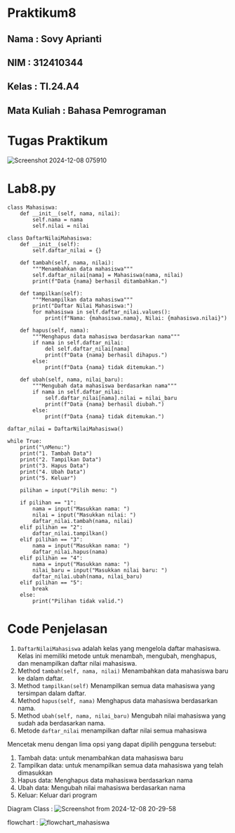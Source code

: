# Praktikum8
## Nama : Sovy Aprianti
## NIM : 312410344
## Kelas : TI.24.A4
## Mata Kuliah : Bahasa Pemrograman

# Tugas Praktikum
![Screenshot 2024-12-08 075910](https://github.com/user-attachments/assets/de3ce05a-6d1e-4fad-be05-f0f6f15427e7)

# Lab8.py
```
class Mahasiswa:
    def __init__(self, nama, nilai):
        self.nama = nama
        self.nilai = nilai

class DaftarNilaiMahasiswa:
    def __init__(self):
        self.daftar_nilai = {}

    def tambah(self, nama, nilai):
        """Menambahkan data mahasiswa"""
        self.daftar_nilai[nama] = Mahasiswa(nama, nilai)
        print(f"Data {nama} berhasil ditambahkan.")

    def tampilkan(self):
        """Menampilkan data mahasiswa"""
        print("Daftar Nilai Mahasiswa:")
        for mahasiswa in self.daftar_nilai.values():
            print(f"Nama: {mahasiswa.nama}, Nilai: {mahasiswa.nilai}")

    def hapus(self, nama):
        """Menghapus data mahasiswa berdasarkan nama"""
        if nama in self.daftar_nilai:
            del self.daftar_nilai[nama]
            print(f"Data {nama} berhasil dihapus.")
        else:
            print(f"Data {nama} tidak ditemukan.")

    def ubah(self, nama, nilai_baru):
        """Mengubah data mahasiswa berdasarkan nama"""
        if nama in self.daftar_nilai:
            self.daftar_nilai[nama].nilai = nilai_baru
            print(f"Data {nama} berhasil diubah.")
        else:
            print(f"Data {nama} tidak ditemukan.")
            
daftar_nilai = DaftarNilaiMahasiswa()

while True:
    print("\nMenu:")
    print("1. Tambah Data")
    print("2. Tampilkan Data")
    print("3. Hapus Data")
    print("4. Ubah Data")
    print("5. Keluar")

    pilihan = input("Pilih menu: ")

    if pilihan == "1":
        nama = input("Masukkan nama: ")
        nilai = input("Masukkan nilai: ")
        daftar_nilai.tambah(nama, nilai)
    elif pilihan == "2":
        daftar_nilai.tampilkan()
    elif pilihan == "3":
        nama = input("Masukkan nama: ")
        daftar_nilai.hapus(nama)
    elif pilihan == "4":
        nama = input("Masukkan nama: ")
        nilai_baru = input("Masukkan nilai baru: ")
        daftar_nilai.ubah(nama, nilai_baru)
    elif pilihan == "5":
        break
    else:
        print("Pilihan tidak valid.")
```

# Code Penjelasan
1. `DaftarNilaiMahasiswa` adalah kelas yang mengelola daftar mahasiswa. Kelas ini memiliki metode untuk menambah, mengubah, menghapus, dan menampilkan daftar nilai mahasiswa.
2.  Method `tambah(self, nama, nilai)` Menambahkan data mahasiswa baru ke dalam daftar.
3.  Method `tampilkan(self)` Menampilkan semua data mahasiswa yang tersimpan dalam daftar.
4.  Method `hapus(self, nama)` Menghapus data mahasiswa berdasarkan nama.
5.  Method `ubah(self, nama, nilai_baru)` Mengubah nilai mahasiswa yang sudah ada berdasarkan nama.
6.  Metode `daftar_nilai` menampilkan daftar nilai semua mahasiswa

Mencetak menu dengan lima opsi yang dapat dipilih pengguna tersebut:
1. Tambah data: untuk menambahkan data mahasiswa baru
2. Tampilkan data: untuk menampilkan semua data mahasiswa yang telah dimasukkan
3. Hapus data: Menghapus data mahasiswa berdasarkan nama
4. Ubah data: Mengubah nilai mahasiswa berdasarkan nama
5. Keluar: Keluar dari program

Diagram Class  :
![Screenshot from 2024-12-08 20-29-58](https://github.com/user-attachments/assets/4c7941a9-c9fe-4e73-845e-2691713fee44)

flowchart :
![flowchart_mahasiswa](https://github.com/user-attachments/assets/14d540c9-78d4-4183-bbe2-4b30ef7937f0)



